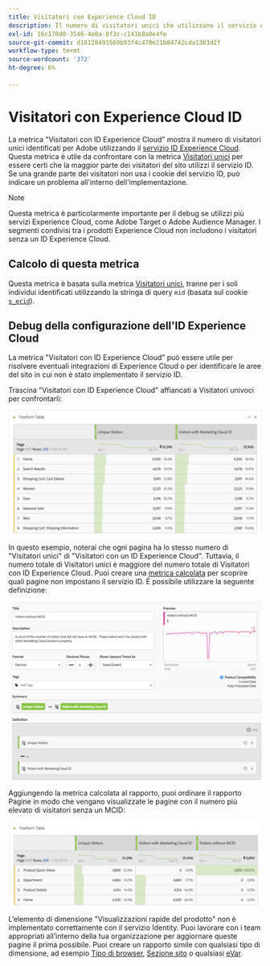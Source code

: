 ```yaml
---
title: Visitatori con Experience Cloud ID
description: Il numero di visitatori unici che utilizzano il servizio Adobe Experience Cloud ID.
exl-id: 16c170d0-3546-4e0a-8f3c-c141b8a0e4fe
source-git-commit: d16128491569b93f4c470e21b84742cda13b3d2f
workflow-type: tm+mt
source-wordcount: '372'
ht-degree: 6%

---
```


# Visitatori con Experience Cloud ID

La metrica &quot;Visitatori con ID Experience Cloud&quot; mostra il numero di visitatori unici identificati per Adobe utilizzando il [servizio ID Experience Cloud](https://experienceleague.adobe.com/docs/id-service/using/home.html?lang=it). Questa metrica è utile da confrontare con la metrica [Visitatori unici](unique-visitors.md) per essere certi che la maggior parte dei visitatori del sito utilizzi il servizio ID. Se una grande parte dei visitatori non usa i cookie del servizio ID, può indicare un problema all&#39;interno dell&#39;implementazione.

>[!NOTE]
>
>Questa metrica è particolarmente importante per il debug se utilizzi più servizi Experience Cloud, come Adobe Target o Adobe Audience Manager. I segmenti condivisi tra i prodotti Experience Cloud non includono i visitatori senza un ID Experience Cloud.

## Calcolo di questa metrica

Questa metrica è basata sulla metrica [Visitatori unici](unique-visitors.md), tranne per i soli individui identificati utilizzando la stringa di query `mid` (basata sul cookie [`s_ecid`](https://experienceleague.adobe.com/docs/core-services/interface/ec-cookies/cookies-analytics.html?lang=it)).

## Debug della configurazione dell&#39;ID Experience Cloud

La metrica &quot;Visitatori con ID Experience Cloud&quot; può essere utile per risolvere eventuali integrazioni di Experience Cloud o per identificare le aree del sito in cui non è stato implementato il servizio ID.

Trascina &quot;Visitatori con ID Experience Cloud&quot; affiancati a Visitatori univoci per confrontarli:

![Confronto di visitatori univoci](assets/metric-mcvid1.png)

In questo esempio, noterai che ogni pagina ha lo stesso numero di &quot;Visitatori unici&quot; di &quot;Visitatori con un ID Experience Cloud&quot;. Tuttavia, il numero totale di Visitatori unici è maggiore del numero totale di Visitatori con ID Experience Cloud. Puoi creare una [metrica calcolata](../c-calcmetrics/cm-overview.md) per scoprire quali pagine non impostano il servizio ID. È possibile utilizzare la seguente definizione:

![Definizione della metrica calcolata](assets/metric-mcvid2.png)

Aggiungendo la metrica calcolata al rapporto, puoi ordinare il rapporto Pagine in modo che vengano visualizzate le pagine con il numero più elevato di visitatori senza un MCID:

![Pagine senza servizio ID](assets/metric-mcvid3.png)

L’elemento di dimensione &quot;Visualizzazioni rapide del prodotto&quot; non è implementato correttamente con il servizio Identity. Puoi lavorare con i team appropriati all’interno della tua organizzazione per aggiornare queste pagine il prima possibile. Puoi creare un rapporto simile con qualsiasi tipo di dimensione, ad esempio [Tipo di browser](../dimensions/browser-type.md), [Sezione sito](../dimensions/site-section.md) o qualsiasi [eVar](../dimensions/evar.md).
